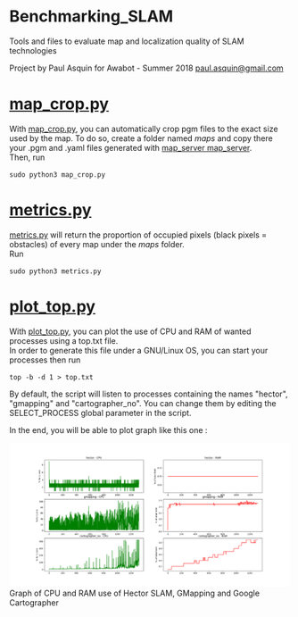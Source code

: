 # Benchmarking_SLAM

Tools and files to evaluate map and localization quality of SLAM technologies

Project by Paul Asquin for Awabot - Summer 2018 paul.asquin@gmail.com

# [map_crop.py](map_crop.py)  

With [map_crop.py](map_crop.py), you can automatically crop pgm files to the exact size used by the map.
To do so, create a folder named _maps_ and copy there your .pgm and .yaml files generated with [map_server map_server](http://wiki.ros.org/map_server#map_saver).  
Then, run 
```
sudo python3 map_crop.py
```

# [metrics.py](metrics.py)

[metrics.py](metrics.py) will return the proportion of occupied pixels (black pixels = obstacles) of every map under the _maps_ folder.  
Run  
```
sudo python3 metrics.py
```

# [plot_top.py](plot_top.py)

With [plot_top.py](plot_top.py), you can plot the use of CPU and RAM of wanted processes using a top.txt file.  
In order to generate this file under a GNU/Linux OS, you can start your processes then run 
```
top -b -d 1 > top.txt
```   

By default, the script will listen to processes containing the names "hector", "gmapping" and "cartographer_no". 
You can change them by editing the SELECT_PROCESS global parameter in the script.  

In the end, you will be able to plot graph like this one : 

![Graph clean benchmarking](docs/clean_benchmarking_load.png)
Graph of CPU and RAM use of Hector SLAM, GMapping and Google Cartographer